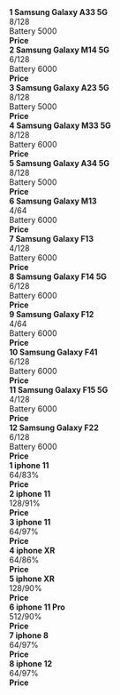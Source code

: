 <!DOCTYPE html>
<html lang="en">
<head>
    <meta charset="UTF-8">

</head>
<body>
  <b>  1 Samsung Galaxy A33 5G</b> <br>
8/128<br>
Battery 5000<br>
<b>Price </b><br>
<b>2 Samsung Galaxy M14 5G </b><br>
6/128<br>
Battery 6000<br><b>Price </b><br>
<b>3 Samsung Galaxy A23 5G </b><br>
8/128<br>
Battery 5000<br><b> Price</b><br>
<b>4 Samsung Galaxy M33 5G</b> <br>
8/128<br>
Battery 6000<br> <b> Price</b><br>
<b>5 Samsung Galaxy A34 5G</b> <br>
8/128<br>
Battery 5000<br><b>Price </b><br>
<b>6 Samsung Galaxy M13 </b><br>
4/64<br>
Battery 6000<br><b>Price </b><br>
<b>7 Samsung Galaxy F13</b> <br>
4/128<br>
Battery 6000<br><b>Price </b><br>
<b>8 Samsung Galaxy F14 5G</b> <br>
6/128<br>
Battery 6000<br><b>Price </b><br>
<b>9 Samsung Galaxy F12</b> <br>
4/64<br>
Battery 6000<br><b>Price </b><br>
<b>10 Samsung Galaxy F41</b><br>
6/128<br>
Battery 6000<br><b>Price </b><br>
<b>11 Samsung Galaxy F15 5G</b> <br>
4/128<br>
Battery 6000<br><b>Price </b><br>
<b>12 Samsung Galaxy F22</b><br>
6/128<br>
Battery 6000<br><b>Price </b><br>
<b>1 iphone 11</b><br>
64/83%<br><b>Price </b><br>
<b>2 iphone 11</b><br>
128/91%<br><b>Price </b><br>
<b>3 iphone 11</b><br>
64/97%<br><b>Price </b><br>
<b>4 iphone XR</b><br>
64/86%<br><b>Price </b><br>
<b>5 iphone XR</b><br>
128/90%<br><b>Price </b><br>
<b>6 iphone 11 Pro</b><br>
512/90%<br><b>Price </b><br>
<b>7 iphone 8</b><br>
64/97%<br><b>Price </b><br>
<b>8 iphone 12</b><br>
64/97%<br><b>Price </b><br>
</body>
</html>

